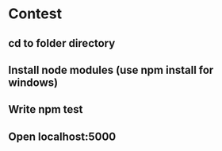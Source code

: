 # Contest
## cd to folder directory
## Install node modules (use npm install for windows)
## Write npm test
## Open localhost:5000

